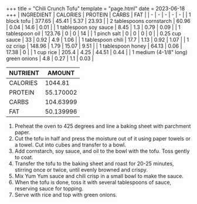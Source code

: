 +++
title = "Chili Crunch Tofu"
template = "page.html"
date = 2023-06-18
+++
| INGREDIENT | CALORIES | PROTEIN | CARBS | FAT |
| - | - | - | - | - |
| 1 block tofu | 377.65 | 45.41 | 5.37 | 23.93 |
| 2 tablespoons cornstarch | 60.96 | 0.04 | 14.6 | 0.01 |
| 1 tablespoon soy sauce | 8.45 | 1.3 | 0.79 | 0.09 |
| 1 tablespoon oil | 123.76 | 0 | 0 | 14 |
| 1 pinch salt | 0 | 0 | 0 | 0 |
| 0.25 cup sauce | 33 | 0.92 | 4.9 | 1.06 |
| 1 tablespoon chili | 17.7 | 1.13 | 0.92 | 1.07 |
| 1 oz crisp | 148.96 | 1.79 | 15.07 | 9.51 |
| 1 tablespoon honey | 64.13 | 0.06 | 17.38 | 0 |
| 1 cup rice | 205.4 | 4.25 | 44.51 | 0.44 |
| 1 medium (4-1/8" long) green onions | 4.8 | 0.27 | 1.1 | 0.03 |

| NUTRIENT | AMOUNT |
| - | - |
| CALORIES | 1044.81 |
| PROTEIN | 55.170002 |
| CARBS | 104.63999 |
| FAT | 50.139996 |
1. Preheat the oven to 425 degrees and line a baking sheet with parchment paper.
2. Cut the tofu in half and press the moisture out of it using paper towels or a towel. Cut into cubes and transfer to a bowl.
3. Add cornstarch, soy sauce, and oil to the bowl with the tofu. Toss gently to coat.
4. Transfer the tofu to the baking sheet and roast for 20-25 minutes, stirring once or twice, until evenly browned and crispy.
5. Mix Yum Yum sauce and chili crisp in a small bowl to make the sauce.
6. When the tofu is done, toss it with several tablespoons of sauce, reserving sauce for topping.
7. Serve with rice and top with green onions.
